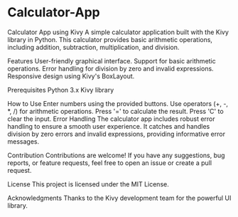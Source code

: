 # Calculator-App
Calculator App using Kivy
A simple calculator application built with the Kivy library in Python. This calculator provides basic arithmetic operations, including addition, subtraction, multiplication, and division.

Features
User-friendly graphical interface.
Support for basic arithmetic operations.
Error handling for division by zero and invalid expressions.
Responsive design using Kivy's BoxLayout.

Prerequisites
Python 3.x
Kivy library

How to Use
Enter numbers using the provided buttons.
Use operators (+, -, *, /) for arithmetic operations.
Press '=' to calculate the result.
Press 'C' to clear the input.
Error Handling
The calculator app includes robust error handling to ensure a smooth user experience. It catches and handles division by zero errors and invalid expressions, providing informative error messages.

Contribution
Contributions are welcome! If you have any suggestions, bug reports, or feature requests, feel free to open an issue or create a pull request.

License
This project is licensed under the MIT License.

Acknowledgments
Thanks to the Kivy development team for the powerful UI library.
